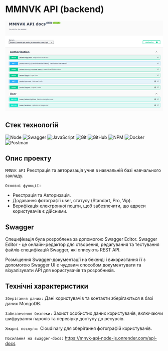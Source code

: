 # MMNVK API (backend)

![Node.js](./assets/SwaggerEditor.png)

## Стек технологій

![Node](https://img.shields.io/badge/Node%20js-339933?style=for-the-badge&logo=nodedotjs&logoColor=white)
![Swagger](https://img.shields.io/badge/Swagger-85EA2D?style=for-the-badge&logo=Swagger&logoColor=white)
![JavaScript](https://img.shields.io/badge/javascript-%23323330.svg?style=for-the-badge&logo=javascript&logoColor=%23F7DF1E)
![Git](https://img.shields.io/badge/git-%23F05033.svg?style=for-the-badge&logo=git&logoColor=white)
![GitHub](https://img.shields.io/badge/github-%23121011.svg?style=for-the-badge&logo=github&logoColor=white)
![NPM](https://img.shields.io/badge/NPM-%23000000.svg?style=for-the-badge&logo=npm&logoColor=white)
![Docker](https://img.shields.io/badge/Docker-2CA5E0?style=for-the-badge&logo=docker&logoColor=white)
![Postman](https://img.shields.io/badge/Postman-FF6C37?style=for-the-badge&logo=Postman&logoColor=white)

## Опис проекту

`MMNVK API` Реєстрація та авторизація учня в навчальній базі навчального закладу.

`Основні функції:`

- Реєстрація та Авторизація.
- Додавання фотографії user, статусу (Standart, Pro, Vip).
- Верифікація електронної пошти, щоб забезпечити, що адреси користувачів є дійсними.

## Swagger

Специфікація була розроблена за допомогою Swagger Editor. Swagger Editor - це онлайн-редактор для створення, редагування та тестування файлів специфікацій Swagger, які описують REST API.

Розміщення Swagger-документації на бекенді і використання її з допомогою Swagger UI є чудовим способом документувати та візуалізувати API для користувачів та розробників.

## Технічні характеристики

`Зберігання даних:` Дані користувачів та контакти зберігаються в базі даних MongoDB.

`Забезпечення безпеки:` Захист особистих даних користувачів, включаючи шифрування паролів та перевірку доступу до ресурсів.

`Хмарні послуги:` Cloudinary для зберігання фотографій користувачів.

`Посилання на swagger-docs:` https://mnvk-api-node-js.onrender.com/api-docs
